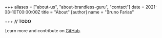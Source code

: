 +++
aliases = ["about-us", "about-brandless-guru", "contact"]
date = 2021-03-10T00:00:00Z
title = "About"
[author]
name = "Bruno Farias"

+++
**// TODO**

Learn more and contribute on [GitHub](https://github.com/bruno-farias).